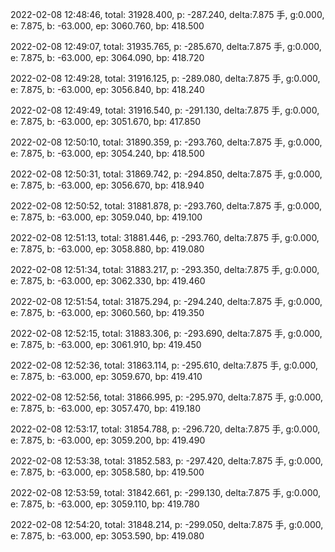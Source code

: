 2022-02-08 12:48:46, total: 31928.400, p: -287.240, delta:7.875 手, g:0.000, e: 7.875, b: -63.000, ep: 3060.760, bp: 418.500

2022-02-08 12:49:07, total: 31935.765, p: -285.670, delta:7.875 手, g:0.000, e: 7.875, b: -63.000, ep: 3064.090, bp: 418.720

2022-02-08 12:49:28, total: 31916.125, p: -289.080, delta:7.875 手, g:0.000, e: 7.875, b: -63.000, ep: 3056.840, bp: 418.240

2022-02-08 12:49:49, total: 31916.540, p: -291.130, delta:7.875 手, g:0.000, e: 7.875, b: -63.000, ep: 3051.670, bp: 417.850

2022-02-08 12:50:10, total: 31890.359, p: -293.760, delta:7.875 手, g:0.000, e: 7.875, b: -63.000, ep: 3054.240, bp: 418.500

2022-02-08 12:50:31, total: 31869.742, p: -294.850, delta:7.875 手, g:0.000, e: 7.875, b: -63.000, ep: 3056.670, bp: 418.940

2022-02-08 12:50:52, total: 31881.878, p: -293.760, delta:7.875 手, g:0.000, e: 7.875, b: -63.000, ep: 3059.040, bp: 419.100

2022-02-08 12:51:13, total: 31881.446, p: -293.760, delta:7.875 手, g:0.000, e: 7.875, b: -63.000, ep: 3058.880, bp: 419.080

2022-02-08 12:51:34, total: 31883.217, p: -293.350, delta:7.875 手, g:0.000, e: 7.875, b: -63.000, ep: 3062.330, bp: 419.460

2022-02-08 12:51:54, total: 31875.294, p: -294.240, delta:7.875 手, g:0.000, e: 7.875, b: -63.000, ep: 3060.560, bp: 419.350

2022-02-08 12:52:15, total: 31883.306, p: -293.690, delta:7.875 手, g:0.000, e: 7.875, b: -63.000, ep: 3061.910, bp: 419.450

2022-02-08 12:52:36, total: 31863.114, p: -295.610, delta:7.875 手, g:0.000, e: 7.875, b: -63.000, ep: 3059.670, bp: 419.410

2022-02-08 12:52:56, total: 31866.995, p: -295.970, delta:7.875 手, g:0.000, e: 7.875, b: -63.000, ep: 3057.470, bp: 419.180

2022-02-08 12:53:17, total: 31854.788, p: -296.720, delta:7.875 手, g:0.000, e: 7.875, b: -63.000, ep: 3059.200, bp: 419.490

2022-02-08 12:53:38, total: 31852.583, p: -297.420, delta:7.875 手, g:0.000, e: 7.875, b: -63.000, ep: 3058.580, bp: 419.500

2022-02-08 12:53:59, total: 31842.661, p: -299.130, delta:7.875 手, g:0.000, e: 7.875, b: -63.000, ep: 3059.110, bp: 419.780

2022-02-08 12:54:20, total: 31848.214, p: -299.050, delta:7.875 手, g:0.000, e: 7.875, b: -63.000, ep: 3053.590, bp: 419.080